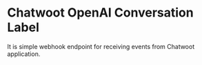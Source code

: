 # Chatwoot OpenAI Conversation Label
It is simple webhook endpoint for receiving events from Chatwoot application.

